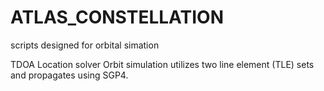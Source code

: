 # ATLAS_CONSTELLATION
scripts designed for orbital simation

TDOA Location solver
Orbit simulation utilizes two line element (TLE) sets and propagates using SGP4.
